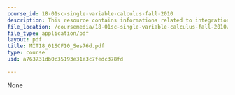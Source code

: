 ```yaml
---
course_id: 18-01sc-single-variable-calculus-fall-2010
description: This resource contains informations related to integration by parts.
file_location: /coursemedia/18-01sc-single-variable-calculus-fall-2010/a763731db0c35193e31e3c7fedc378fd_MIT18_01SCF10_Ses76d.pdf
file_type: application/pdf
layout: pdf
title: MIT18_01SCF10_Ses76d.pdf
type: course
uid: a763731db0c35193e31e3c7fedc378fd

---
```

None